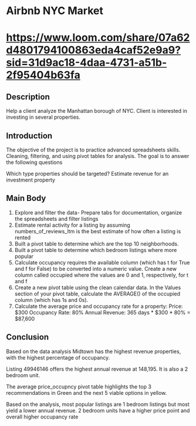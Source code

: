 # Airbnb NYC Market
# https://www.loom.com/share/07a62d4801794100863eda4caf52e9a9?sid=31d9ac18-4daa-4731-a51b-2f95404b63fa
## Description
Help a client analyze the Manhattan borough of NYC. Client is interested in investing in several properties.

## Introduction
The objective of the project is to practice advanced spreadsheets skills. Cleaning, filtering, and using pivot tables for analysis. The goal is to answer the following questions

Which type properties should be targeted?
Estimate revenue for an investment property

## Main Body

1) Explore and filter the data- Prepare tabs for documentation, organize the spreadsheets and filter listings
2) Estimate rental activity for a listing by assuming numbers_of_reviews_ltm is the best estimate of how often a listing is rented
3) Built a pivot table to determine which are the top 10 neighborhoods.
4) Built a pivot table to determine which bedroom listings where more popular
5) Calculate occupancy requires the available column (which has t for True and f for False) to be converted into a numeric value. Create a new column called occupied where the values are 0 and 1, respectively, for t and f
6) Create a new pivot table using the clean calendar data. In the Values section of your pivot table, calculate the AVERAGE() of the occupied column (which has 1s and 0s). 
7) Calculate the average price and occupancy rate for a property:
Price: $300
Occupancy Rate: 80%
Annual Revenue: 365 days * $300 * 80% = $87,600

## Conclusion

Based on the data analysis Midtown has the highest revenue properties, with the highest percentage of occupancy.

Listing 49946146 offers the highest annual revenue at 148,195. It is also a 2 bedroom unit.

The average price_occupncy pivot table highlights the top 3 recommendations in Green and the next 5 viable options in yellow. 

Based on the analysis, most popular listings are 1 bedroom listings but most yield a lower annual revenue. 2 bedroom units have a higher price point and overall higher occupancy rate  
